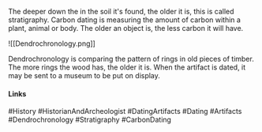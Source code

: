 The deeper down the in the soil it's found, the older it is, this is called stratigraphy. Carbon dating is measuring the amount of carbon within a plant, animal or body. The older an object is, the less carbon it will have.

![[Dendrochronology.png]]

Dendrochronology is comparing the pattern of rings in old pieces of timber. The more rings the wood has, the older it is. When the artifact is dated, it may be sent to a museum to be put on display.

#### Links
#History #HistorianAndArcheologist #DatingArtifacts #Dating  #Artifacts #Dendrochronology #Stratigraphy #CarbonDating